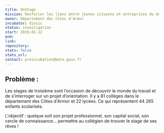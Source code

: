 ```yaml
---
title: OnStage
mission: Renforcer les liens entre jeunes citoyens et entreprises du departement
owner: Département des Côtes d'Armor
incubator: dinsic 
status: investigation
start: 2019-01-12
end: 
link:
repository: 
stats: false 
stats_url: 
contact: preincubation@beta.gouv.fr
---
```


## Problème :

Les stages de troisième sont l’occasion de découvrir le monde du travail et de s’interroger sur un projet d’orientation.
Il y a 81 collèges dans le département des Côtes d'Armor et 22 lycées. Ce qui représentent 44 265 enfants scolarisés.

L'objectif : quelque soit son projet professionnel, son capital social, son cercle de connaissance... permettre au collégien de trouver le stage de ses rêves !
